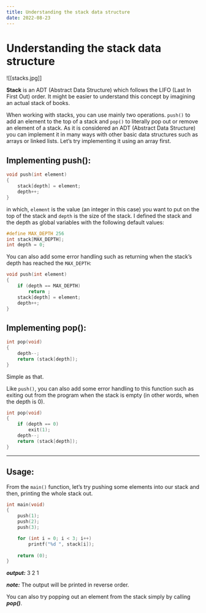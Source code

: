 ```yaml
---
title: Understanding the stack data structure
date: 2022-08-23
---
```


# Understanding the stack data structure

![[stacks.jpg]]

**Stack** is an ADT (Abstract Data Structure) which follows the LIFO (Last In First Out) order. It might be easier to understand this concept by imagining an actual stack of books.

When working with stacks, you can use mainly two operations. `push()` to add an element to the top of a stack and `pop()` to literally pop out or remove an element of a stack. As it is considered an ADT (Abstract Data Structure) you can implement it in many ways with other basic data structures such as arrays or linked lists. Let’s try implementing it using an array first.

## Implementing push():

```c
void push(int element)
{
	stack[depth] = element;
	depth++;
}
```

in which, `element` is the value (an integer in this case) you want to put on the top of the stack and `depth` is the size of the stack. I defined the stack and the depth as global variables with the following default values:

```c
#define MAX_DEPTH 256
int stack[MAX_DEPTH];
int depth = 0;
```

You can also add some error handling such as returning when the stack’s depth has reached the `MAX_DEPTH`:

```c
void push(int element)
{
	if (depth == MAX_DEPTH)
		return ;
	stack[depth] = element;
	depth++;
}
```

## Implementing pop():

```c
int pop(void)
{
	depth--;
	return (stack[depth]);
}
```

Simple as that.

Like `push()`, you can also add some error handling to this function such as exiting out from the program when the stack is empty (in other words, when the depth is 0).

```c
int pop(void)
{
	if (depth == 0)
		exit(1);
	depth--;
	return (stack[depth]);
}
```

---

## Usage:

From the `main()` function, let’s try pushing some elements into our stack and then, printing the whole stack out.

```c
int main(void)
{
	push(1);
	push(2);
	push(3);

	for (int i = 0; i < 3; i++)
		printf("%d ", stack[i]);
	
	return (0);
}
```

***output:*** 3 2 1

***note:*** The output will be printed in reverse order.

You can also try popping out an element from the stack simply by calling ***pop()***.
